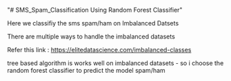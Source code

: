 "# SMS_Spam_Classification Using Random Forest Classifier"

Here we classifiy the sms spam/ham on Imbalanced Datsets

There are multiple ways to handle the imbalanced datasets

Refer this link : https://elitedatascience.com/imbalanced-classes 

tree based algorithm is works well on imbalanced datasets - so i choose the random forest classifier to predict the model spam/ham